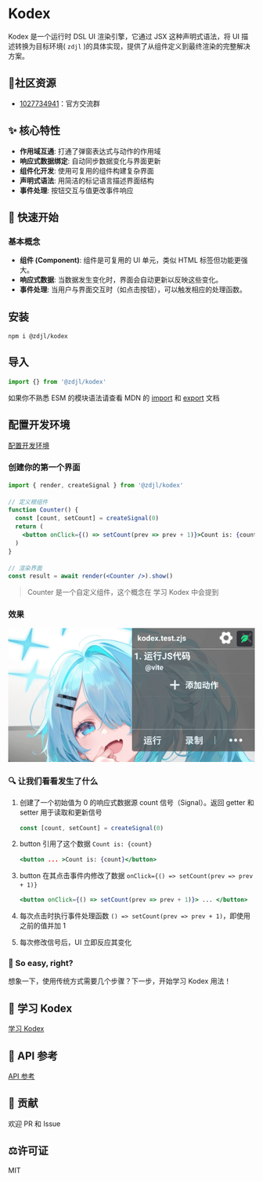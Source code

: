 # Kodex

Kodex 是一个运行时 DSL UI 渲染引擎，它通过 JSX 这种声明式语法，将 UI 描述转换为目标环境( `zdjl` )的具体实现，提供了从组件定义到最终渲染的完整解决方案。

## 🌱社区资源

- [1027734941](https://qm.qq.com/q/k5IkZNKJ3i)：官方交流群

## ✨ 核心特性

- **作用域互通**: 打通了弹窗表达式与动作的作用域
- **响应式数据绑定**: 自动同步数据变化与界面更新
- **组件化开发**: 使用可复用的组件构建复杂界面
- **声明式语法**: 用简洁的标记语言描述界面结构
- **事件处理**: 按钮交互与值更改事件响应

## 🚀 快速开始

### 基本概念

- **组件 (Component)**: 组件是可复用的 UI 单元，类似 HTML 标签但功能更强大。  
- **响应式数据**: 当数据发生变化时，界面会自动更新以反映这些变化。  
- **事件处理**: 当用户与界面交互时（如点击按钮），可以触发相应的处理函数。

## 安装

```shell
npm i @zdjl/kodex
```

## 导入

```js
import {} from '@zdjl/kodex'
```

如果你不熟悉 ESM 的模块语法请查看 MDN 的 [import](https://developer.mozilla.org/zh-CN/docs/Web/JavaScript/Reference/Statements/import) 和 [export](https://developer.mozilla.org/zh-CN/docs/Web/JavaScript/Reference/Statements/export) 文档 

## 配置开发环境
[配置开发环境](./docs/DevEnvSetup.md)

### 创建你的第一个界面

```jsx
import { render, createSignal } from '@zdjl/kodex'

// 定义根组件
function Counter() {
  const [count, setCount] = createSignal(0)
  return (
    <button onClick={() => setCount(prev => prev + 1)}>Count is: {count}</button>
  )
}

// 渲染界面
const result = await render(<Counter />).show()
```

> Counter 是一个自定义组件，这个概念在 学习 Kodex 中会提到

### 效果

![效果](./docs/images/counter-example.gif)

### 🔍 让我们看看发生了什么

1. 创建了一个初始值为 0 的响应式数据源 count 信号（Signal）。返回 getter 和 setter 用于读取和更新信号
   
   ```jsx
   const [count, setCount] = createSignal(0)
   ```

2. button 引用了这个数据 `Count is: {count}`
   
   ```jsx
   <button ... >Count is: {count}</button>
   ```
   
3. button 在其点击事件内修改了数据 `onClick={() => setCount(prev => prev + 1)}`
   
   ```jsx
   <button onClick={() => setCount(prev => prev + 1)}> ... </button>
   ```

4. 每次点击时执行事件处理函数  `() => setCount(prev => prev + 1)`，即使用之前的值并加 1

5. 每次修改信号后，UI 立即反应其变化

### 🎉 So easy, right?

想象一下，使用传统方式需要几个步骤？下一步，开始学习 Kodex  用法！

## 📖 学习 Kodex

[学习 Kodex](./docs/Tutorial.md)

## 📜 API 参考

[API 参考](./docs/APIReference.md)

## 🤝 贡献

欢迎 PR 和 Issue

## ⚖️许可证

MIT
